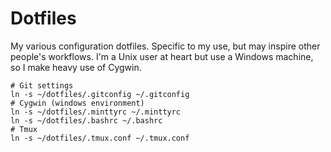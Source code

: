 # Dotfiles

My various configuration dotfiles. Specific to my use, but may inspire other people's workflows. I'm a Unix user at heart but use a Windows machine, so I make heavy use of Cygwin.

```
# Git settings
ln -s ~/dotfiles/.gitconfig ~/.gitconfig
# Cygwin (windows environment)
ln -s ~/dotfiles/.minttyrc ~/.minttyrc
ln -s ~/dotfiles/.bashrc ~/.bashrc
# Tmux
ln -s ~/dotfiles/.tmux.conf ~/.tmux.conf
```
